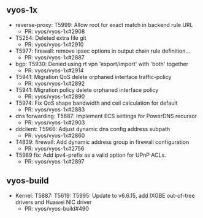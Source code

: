 ## vyos-1x
- reverse-proxy: T5999: Allow root for exact match in backend rule URL
   - PR: vyos/vyos-1x#2908
- T5254: Deleted extra file git
   - PR: vyos/vyos-1x#2910
- T5977: firewall: remove ipsec options in output chain rule definition…
   - PR: vyos/vyos-1x#2887
- bgp: T5930: Denied using rt vpn 'export/import' with 'both' together
   - PR: vyos/vyos-1x#2914
- T5941: Migration QoS delete orphaned interface traffic-policy
   - PR: vyos/vyos-1x#2892
- T5941: Migration policy delete orphaned interface policy
   - PR: vyos/vyos-1x#2890
- T5974: Fix QoS shape bandwidth and ceil calculation for default
   - PR: vyos/vyos-1x#2883
- dns forwarding: T5687: Implement ECS settings for PowerDNS recursor
   - PR: vyos/vyos-1x#2903
- ddclient: T5966: Adjust dynamic dns config address subpath
   - PR: vyos/vyos-1x#2860
- T4839: firewall: Add dynamic address group in firewall configuration
   - PR: vyos/vyos-1x#2756
- T5989 fix: Add ipv4-prefix as a valid option for UPnP ACLs.
   - PR: vyos/vyos-1x#2897


## vyos-build
- Kernel: T5887: T5619: T5995: Update to v6.6.15, add IXGBE out-of-tree drivers and Huawei NIC driver
   - PR: vyos/vyos-build#490


